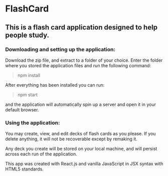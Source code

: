 # FlashCard
## This is a flash card application designed to help people study.
### Downloading and setting up the application:
Download the zip file, and extract to a folder of your choice.
Enter the folder where you stored the application files and run the following command:
> npm install

After everything has been installed you can run:
>npm start

and the application will automatically spin up a server and open it in your default browser.

### Using the application: 
You may create, view, and edit decks of flash cards as you please. 
If you delete anything, it will not be recoverable except by remaking it.

Any deck you create will be stored on your local machine, and will persist across each run of the application.

This app was created with React.js and vanilla JavaScript in JSX syntax with HTML5 standards.
